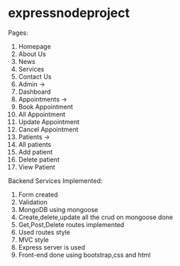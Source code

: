 # expressnodeproject

Pages:
1.	Homepage
2.	About Us
3.	News
4.	Services
5.	Contact Us
6.	Admin   ->
1.	 Dashboard
2.	Appointments ->
1.	Book Appointment
2.	All Appointment
3.	Update Appointment
4.	Cancel Appointment
3.	Patients ->
1.	All patients
2.	Add patient
3.	Delete patient
4.	View Patient



Backend Services Implemented:
1.	 Form created 
2.	Validation
3.	MongoDB using mongoose
4.	Create,delete,update  all the crud on mongoose done
5.	Get,Post,Delete routes implemented
6.	Used routes style
7.	MVC style 
8.	Express server is used
9.	Front-end done using bootstrap,css and html
